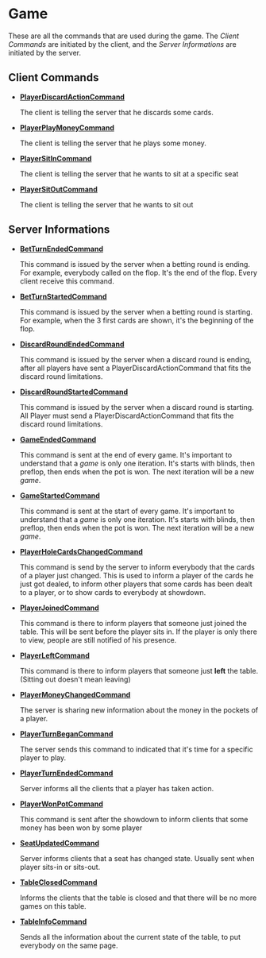 # Game

These are all the commands that are used during the game. The *Client Commands* are initiated by the client, and the *Server Informations* are initiated by the server.

## Client Commands

 * **[PlayerDiscardActionCommand](https://github.com/Ericmas001/BluffinMuffin.Protocol/blob/master/Documentation/BluffinMuffin.Protocol.Game.PlayerDiscardActionCommand.md)** 

   The client is telling the server that he discards some cards.

 * **[PlayerPlayMoneyCommand](https://github.com/Ericmas001/BluffinMuffin.Protocol/blob/master/Documentation/BluffinMuffin.Protocol.Game.PlayerPlayMoneyCommand.md)** 

   The client is telling the server that he plays some money.
   
 * **[PlayerSitInCommand](https://github.com/Ericmas001/BluffinMuffin.Protocol/blob/master/Documentation/BluffinMuffin.Protocol.Game.PlayerSitInCommand.md)**

   The client is telling the server that he wants to sit at a specific seat

 * **[PlayerSitOutCommand](https://github.com/Ericmas001/BluffinMuffin.Protocol/blob/master/Documentation/BluffinMuffin.Protocol.Game.PlayerSitOutCommand.md)**

   The client is telling the server that he wants to sit out

## Server Informations

 * **[BetTurnEndedCommand](https://github.com/Ericmas001/BluffinMuffin.Protocol/blob/master/Documentation/BluffinMuffin.Protocol.Game.BetTurnEndedCommand.md)** 

   This command is issued by the server when a betting round is ending. For example, everybody called on the flop. It's the end of the flop. Every client receive this command.
   
 * **[BetTurnStartedCommand](https://github.com/Ericmas001/BluffinMuffin.Protocol/blob/master/Documentation/BluffinMuffin.Protocol.Game.BetTurnStartedCommand.md)**

   This command is issued by the server when a betting round is starting. For example, when the 3 first cards are shown, it's the beginning of the flop.

 * **[DiscardRoundEndedCommand](https://github.com/Ericmas001/BluffinMuffin.Protocol/blob/master/Documentation/BluffinMuffin.Protocol.Game.DiscardRoundEndedCommand.md)** 

   This command is issued by the server when a discard round is ending, after all players have sent a PlayerDiscardActionCommand that fits the discard round limitations.
   
 * **[DiscardRoundStartedCommand](https://github.com/Ericmas001/BluffinMuffin.Protocol/blob/master/Documentation/BluffinMuffin.Protocol.Game.DiscardRoundStartedCommand.md)**

   This command is issued by the server when a discard round is starting. All Player must send a PlayerDiscardActionCommand that fits the discard round limitations.

 * **[GameEndedCommand](https://github.com/Ericmas001/BluffinMuffin.Protocol/blob/master/Documentation/BluffinMuffin.Protocol.Game.GameEndedCommand.md)**

   This command is sent at the end of every game. It's important to understand that a *game* is only one iteration. It's starts with blinds, then preflop, then ends when the pot is won. The next iteration will be a new *game*.

 * **[GameStartedCommand](https://github.com/Ericmas001/BluffinMuffin.Protocol/blob/master/Documentation/BluffinMuffin.Protocol.Game.GameStartedCommand.md)** 

   This command is sent at the start of every game. It's important to understand that a *game* is only one iteration. It's starts with blinds, then preflop, then ends when the pot is won. The next iteration will be a new *game*.
   
 * **[PlayerHoleCardsChangedCommand](https://github.com/Ericmas001/BluffinMuffin.Protocol/blob/master/Documentation/BluffinMuffin.Protocol.Game.PlayerHoleCardsChangedCommand.md)**

   This command is send by the server to inform everybody that the cards of a player just changed. This is used to inform a player of the cards he just got dealed, to inform other players that some cards has been dealt to a player, or to show cards to everybody at showdown.
   
 * **[PlayerJoinedCommand](https://github.com/Ericmas001/BluffinMuffin.Protocol/blob/master/Documentation/BluffinMuffin.Protocol.Game.PlayerJoinedCommand.md)**

   This command is there to inform players that someone just joined the table. This will be sent before the player sits in. If the player is only there to view, people are still notified of his presence.

 * **[PlayerLeftCommand](https://github.com/Ericmas001/BluffinMuffin.Protocol/blob/master/Documentation/BluffinMuffin.Protocol.Game.PlayerLeftCommand.md)**

   This command is there to inform players that someone just **left** the table. (Sitting out doesn't mean leaving)

 * **[PlayerMoneyChangedCommand](https://github.com/Ericmas001/BluffinMuffin.Protocol/blob/master/Documentation/BluffinMuffin.Protocol.Game.PlayerMoneyChangedCommand.md)** 

   The server is sharing new information about the money in the pockets of a player.
   
 * **[PlayerTurnBeganCommand](https://github.com/Ericmas001/BluffinMuffin.Protocol/blob/master/Documentation/BluffinMuffin.Protocol.Game.PlayerTurnBeganCommand.md)**

   The server sends this command to indicated that it's time for a specific player to play.

 * **[PlayerTurnEndedCommand](https://github.com/Ericmas001/BluffinMuffin.Protocol/blob/master/Documentation/BluffinMuffin.Protocol.Game.PlayerTurnEndedCommand.md)**

   Server informs all the clients that a player has taken action.

 * **[PlayerWonPotCommand](https://github.com/Ericmas001/BluffinMuffin.Protocol/blob/master/Documentation/BluffinMuffin.Protocol.Game.PlayerWonPotCommand.md)** 

   This command is sent after the showdown to inform clients that some money has been won by some player
   
 * **[SeatUpdatedCommand](https://github.com/Ericmas001/BluffinMuffin.Protocol/blob/master/Documentation/BluffinMuffin.Protocol.Game.SeatUpdatedCommand.md)**

   Server informs clients that a seat has changed state. Usually sent when player sits-in or sits-out.

 * **[TableClosedCommand](https://github.com/Ericmas001/BluffinMuffin.Protocol/blob/master/Documentation/BluffinMuffin.Protocol.Game.TableClosedCommand.md)**

   Informs the clients that the table is closed and that there will be no more games on this table.

 * **[TableInfoCommand](https://github.com/Ericmas001/BluffinMuffin.Protocol/blob/master/Documentation/BluffinMuffin.Protocol.Game.TableInfoCommand.md)**

   Sends all the information about the current state of the table, to put everybody on the same page.
